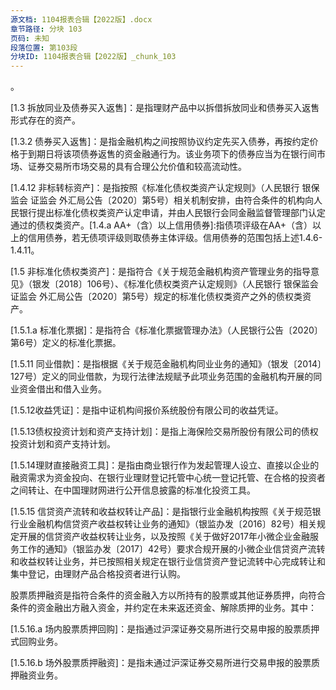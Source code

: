 ```yaml
---
源文档: 1104报表合辑【2022版】.docx
章节路径: 分块 103
页码: 未知
段落位置: 第103段
分块ID: 1104报表合辑【2022版】_chunk_103
---
```


。

[1.2.1 本行发行的同业存单]:是指由填报机构本行发行的同业存单。

[1.2.2 他行发行的同业存单]:是指由填报机构之外其他银行发行的同业存单。

[1.3 拆放同业及债券买入返售]：是指理财产品中以拆借拆放同业和债券买入返售形式存在的资产。

[1.3.1 拆放同业]:是指理财产品中以同业拆借形成的资产。同业拆借为根据《同业拆借管理办法》（人民银行令〔2007〕第3号）定义的同业拆借。

[1.3.2 债券买入返售]：是指金融机构之间按照协议约定先买入债券，再按约定价格于到期日将该项债券返售的资金融通行为。该业务项下的债券应当为在银行间市场、证券交易所市场交易的具有合理公允价值和较高流动性。

[1.4 债券]:是指政府、金融机构、工商企业等直接向社会筹措资金时，向投资者发行、承诺、按约定条件支付利息和偿还本金的债权债务凭证，仅限在银行间债券市场和沪深证券交易所市场发行、交易流通的标准化债券。

[1.4.1 国债]:指中华人民共和国财政部代表中央政府发行的以人民币支付的国家公债，包括具有实物券面的有纸国债和没有实物券面的记账式国债。

[1.4.2 地方政府债券]:指有财政收入的中央财政代理发行或地方政府自主发行的债券，包括地方政府一般债券和地方政府专项债券。该类债券也可由中央财政代理发行。

[1.4.2a 其中：专项债券]:指按照《地方政府专项债券发行管理暂行办法》，省、自治区、直辖市政府(含经省级政府批准自办债券发行的计划单列市政府)为有一定收益的公益性项目发行的、约定一定期限内以公益性项目对应的政府性基金或专项收入还本付息的政府债券。

[1.4.3中央银行票据]:指中国人民银行为调节商业银行超额准备金而向银行发行的短期债务凭证。

[1.4.4 政府机构债券]:是指境内的汇金公司、铁路总公司、以及原铁道部等政府支持机构发行的债券。

[1.4.5 政策性金融债券]:指国家开发银行、中国进出口银行和中国农业发展银行在全国银行间债券市场、沪深证券交易所市场、商业银行柜台市场等公开交易场所发行的、按约定还本付息的金融债券。

[1.4.6 商业性金融债券]:是指境内金融机构发行的债券。包括：（1）商业银行普通金融债、混合资本债、二级资本工具等；（2）证券公司、保险公司、财务公司、融资租赁公司、资产管理公司发行的债券；（3）金融企业短期融资券等。

[1.4.7 企业债券]:是指境内具有法人资格的非金融企业，依照《企业债券管理条例》规定的条件和程序发行、并约定在一定期限内还本付息的有价证券。

[1.4.8 公司债券]:是指境内具有法人资格的非金融企业，依照《公司法》和《公司债券发行和交易管理办法》规定的条件和程序发行，约定在一定期限还本付息的有价证券。

[1.4.9 企业债务融资工具]:指经银行间市场交易商协会同意，由境内具有法人资格的非金融企业在银行间债券市场发行的，约定在一定期限内还本付息的有价证券。包括在银行间债券市场发行的企业短期融资券、中期票据、项目收益票据、中小企业集合票据、非公开定向债务融资工具等。

[1.4.10 资产支持证券]:指填报机构持有的由境内机构发行的，以基础资产构建资产池所产生的现金流支付投资者本息的债券性质的金融工具。其中，境内的资产支持证券须经银保监会、证监会、交易商协会等部门登记或审批，并在银行间债券市场、沪深证券交易所市场本级平台发行或交易的信贷资产支持证券、企业资产支持证券或非金融企业资产支持票据。

[1.4.11 外国债券（不含QDII债券）]:是指有权机构同意的外国借款人（包括国际金融机构、外国政府、金融机构、公司等）在我国市场上发行的以人民币为面值的债券。

[1.4.12 非标转标资产]：是指按照《标准化债权类资产认定规则》（人民银行 银保监会 证监会 外汇局公告〔2020〕第5号）相关机制安排，由符合条件的机构向人民银行提出标准化债权类资产认定申请，并由人民银行会同金融监督管理部门认定通过的债权类资产。[1.4.a AA+（含）以上信用债券]:指债项评级在AA+（含）以上的信用债券，若无债项评级则取债券主体评级。信用债券的范围包括上述1.4.6-1.4.11。

[1.4.b AA+以下信用债券]:指债项评级在AA+以下的信用债券，若无债项评级则取债券主体评级。信用债券的范围包括上述1.4.6-1.4.11。

[1.4.c 无评级信用债券]:是指没有评级的信用债券，信用债券的范围包括上述1.4.6-1.4.11。

[1.5 非标准化债权类资产]：是指符合《关于规范金融机构资产管理业务的指导意见》（银发〔2018〕106号）、《标准化债权类资产认定规则》（人民银行 银保监会 证监会 外汇局公告〔2020〕第5号）规定的标准化债权类资产之外的债权类资产。

[1.5.1 票据类]:包括未在银行间和证券交易所市场交易的已贴现或未贴现的商业承兑汇票及其收（受）益权、已贴现或未贴现的银行承兑汇票及其收（受）益权、已贴现或未贴现的其他票据及其收（受）益权。

[1.5.1.a 标准化票据]：是指符合《标准化票据管理办法》（人民银行公告〔2020〕第6号）定义的标准化票据。

[1.5.2 信用证]:是指银行（即开证行）依据进口商（即开证申请人）的要求和指示，对出口商（即受益人）发出的、授权出口商签发以银行或进口商为付款人的汇票，保证在交来符合信用证条款规定的汇票和单据时，必定承兑和付款的保证文件。

[1.5.3 信托贷款]:是指信托机构在国家规定的范围内通过信托计划募集的信托资金，对自行审定的单位和项目发放的贷款。

[1.5.4 委托贷款]:是指由政府部门、企事业单位及个人等委托人提供合法来源资金，由商业银行（即受托人）根据委托人确定的贷款对象、用途、金额、期限、利率等代为发放、监督使用并协助收回的贷款。

[1.5.5 信贷资产转让]:是指以存量贷款合同为基础、以认可的信贷资产为标的、金融机构协商后以约定的价格、在约定的期限内转让信贷资产。

[1.5.6 收/受益权]:是指交易双方通过订立合同，享受基础资产经过管理或者处理后的收/受益权利。基础资产包括除票据类、信用证以外的非标准化债权类资产，如信贷资产转让、信托贷款、委托贷款、委托债权、应收账款、带回购条款的股权性融资、私募债权、融资融券、证券公司收益凭证等。

[1.5.7 委托债权]:是指在经过有权机构批准的区域性资产交易所挂牌交易的特定项目的固定收益类债权。特定项目一般都是实体企业债权性固定收益类投资项目。

[1.5.8 应收账款]:是指企业在正常的经营过程中因销售商品、产品、提供劳务等业务，应向购买单位收取的款项。理财产品通过受让融资企业的应收账款，从而通过债权转让的形式达到向融资人发放资金的目的。

[1.5.9 带回购条款的股权性融资]:是指投资方在将资金以股权投资方式进行投资之前，与资金需求方签署一个股权回购协议，双方约定在规定期间内，由资金的使用方承诺按照一定的溢价比例，全额将权益投资者持有的股权全部回购的结构性股权融资安排。

[1.5.10 债权融资类产品]:是指在银行间债券市场、沪深证券交易所市场本级平台以外的交易场所登记、备案、挂牌或转让交易的金融产品，其实质为向融资人提供融资的各类债权融资类产品，包括但不限于以信贷资产、票据、信用证、应收账款、各类资产管理产品和收（受）益权等为基础资产的结构化或非结构化融资产品，企业债权融资类产品，各类收益凭证，私募债权等。

[1.5.11 同业借款]：是指根据《关于规范金融机构同业业务的通知》（银发〔2014〕127号）定义的同业借款，为现行法律法规赋予此项业务范围的金融机构开展的同业资金借出和借入业务。

[1.5.12收益凭证]：是指中证机构间报价系统股份有限公司的收益凭证。

[1.5.13债权投资计划和资产支持计划]：是指上海保险交易所股份有限公司的债权投资计划和资产支持计划。

[1.5.14理财直接融资工具]：是指由商业银行作为发起管理人设立、直接以企业的融资需求为资金投向、在银行业理财登记托管中心统一登记托管、在合格的投资者之间转让、在中国理财网进行公开信息披露的标准化投资工具。

[1.5.15 信贷资产流转和收益权转让产品]：是指银行业金融机构按照《关于规范银行业金融机构信贷资产收益权转让业务的通知》（银监办发〔2016〕82号）相关规定开展的信贷资产收益权转让业务，以及按照《关于做好2017年小微企业金融服务工作的通知》（银监办发〔2017〕42号）要求合规开展的小微企业信贷资产流转和收益权转让业务，并已按照相关规定在银行业信贷资产登记流转中心完成转让和集中登记，由理财产品合格投资者进行认购。

[1.5.16 其他非标准化债权类投资]:未包含在上述分类内的非标准化债权投资，包括但不限于保理、融资租赁、股票质押融资（含场内、场外）等。

股票质押融资是指符合条件的资金融入方以所持有的股票或其他证券质押，向符合条件的资金融出方融入资金，并约定在未来返还资金、解除质押的业务。其中：

[1.5.16.a 场内股票质押回购]：是指通过沪深证券交易所进行交易申报的股票质押式回购业务。

[1.5.16.b 场外股票质押融资]：是指未通过沪深证券交易所进行交易申报的股票质押融资业务。

[1.5.a 投向政府融资平台情况]:是指穿透后“非标准化债权类资产”投资于政府融资平台的余额，口径与《中国银监会办公厅关于地方政府融资平台融资全口径的通知》（银监办发2013〔175〕号）文中，银行理财资金投资平台情况（其中：非标准化债权资产类）相同。

[1.6 权益类资产]:是指境内上市公司公开或非公开发行或交易的股票、非上市企业股权。

[1.6.1 股权]:是指非上市企业股权。

[1.6.2股票（一级市场）]:是指一级市场发行或二级市场定向增发等形式的股票。

[1.6.3股票（二级市场）]:是指二级市场已流通的股票。

[1.6.4 其他权益类投资]:未包含在以上分类的其他权益类投资。

[1.7 金融衍生品]:是指具有下列特征的金融工具或投资合同：（1）其价值随特定利率、金融工具价格、商品价格、汇率、价格指数、费率指数、信用等级、信用指数或其他类似变量的变动而变动，变量为非金融变量的，该变量与合同的任一方不存在特定关系；（2）不要求初始净投资，或与对市场情况变化有类似反应的其他类型合同相比，要求很少的初始净投资；（3）在未来某一日期结算。包括远期合同、期货合同、互换和期权，以及具有远期合同、期货合同、互换和期权中一种或一种以上特征的工具。

[1.7.1 远期]:是指交易双方约定在未来的某一确定时间，以确定的价格买卖一定数量的某种实物商品或金融资产的合约。

[1.7.2 互换]:是指交易双方依据预先约定的协议，在未来的确定期限内，互相交换一系列现金流的交易，一般属于场外交易。

[1.7.3 期货]:是指由期货交易所统一制订的、规定在将来某一特定的时间和地点交割一定数量和质量实物商品或金融商品的标准化合约。一般可分为商品期货和金融期货两大类。

[1.7.4 期权]:是指买方向卖方支付一定数额的权利金后获得的一种能在未来某一特定时间以特定价格向期权卖方买入或卖出一定数量的某种特定商品的权利，但不负有必须执行合约的义务。

[1.7.5 债券借贷]:是指债券融入方以一定数量的债券为质物，从债券融出方借入标的债券，同时约定在未来某一日期归还所借入标的债券，并由债券融出方返还相应质物的债券融通行为。

[1.7.6 权证]:是指标的证券发行人或其以外的第三人发行的，约定持有人在规定期间内或特定到期日，有权按约定价格向发行人购买或出售标的证券，或以现金结算方式收取结算差价的有价证券。